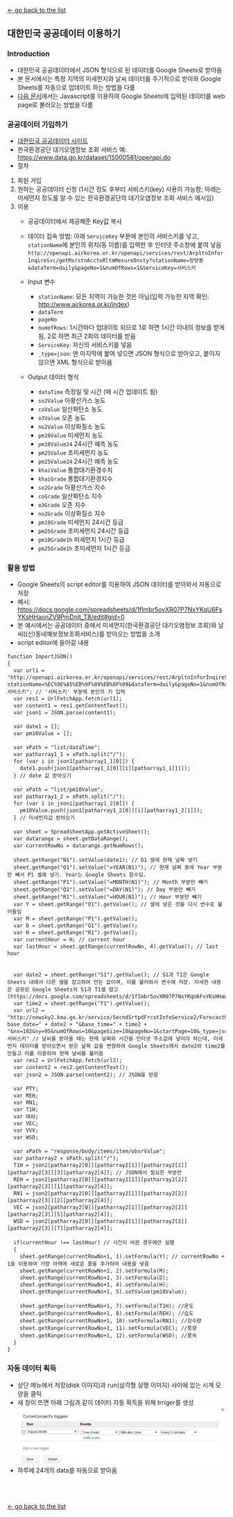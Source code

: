 [← go back to the list](https://HandongHCI.github.io/Tutorials)

## 대한민국 공공데이터 이용하기

### Introduction
- 대한민국 공공데이터에서 JSON 형식으로 된 데이터를 Google Sheets로 받아옴
- 본 문서에서는 특정 지역의 미세먼지와 날씨 데이터를 주기적으로 받아와 Google Sheets를 자동으로 업데이트 하는 방법을 다룸
- [다음 문서](ReadGoogleSheets.md)에서는 Javascript를 이용하여 Google Sheets에 입력된 데이터를 web page로 불러오는 방법을 다룸

### 공공데이터 가입하기
- [대한민국 공공데이터 사이트](https://www.data.go.kr)
- 한국환경공단 대기오염정보 조회 서비스 예: https://www.data.go.kr/dataset/15000581/openapi.do
- 절차
1. 회원 가입
2. 원하는 공공데이터 신청 (1시간 정도 후부터 서비스키(key) 사용이 가능함; 아래는 미세먼지 정도를 알 수 있는 한국환경공단의 대기오염정보 조회 서비스 예시임)
3. 이용
	- 공공데이터에서 제공해준 Key값 복사
	- 데이터 접속 방법: 아래 `ServiceKey` 부분에 본인의 서비스키를 넣고, `stationName`에 본인의 위치(동 이름)를 입력한 후 인터넷 주소창에 붙여 넣음
	```http://openapi.airkorea.or.kr/openapi/services/rest/ArpltnInforInqireSvc/getMsrstnAcctoRltmMesureDnsty?stationName=장량동&dataTerm=daily&pageNo=1&numOfRows=1&ServiceKey=서비스키```
	
	- Input 변수
		- `stationName`: 모든 지역이 가능한 것은 아님(입력 가능한 지역 확인: http://www.airkorea.or.kr/index)
		- `dataTerm`
		- `pageNo`
		- `numofRows`: 1시간마다 업데이트 되므로 1로 하면 1시간 이내의 정보를 받게 됨, 2로 하면 최근 2회의 데이터를 받음
		- `ServiceKey`: 자신의 서비스키를 넣음
		- `_type=json`: 맨 마지막에 붙여 넣으면 JSON 형식으로 받아오고, 붙이지 않으면 XML 형식으로 받아옴
		
	- Output 데이터 형식
		- `dataTime` 측정일 및 시간 (매 시간 업데이트 됨)
		- `so2Value` 아황산가스 농도
		- `coValue` 일산화탄소 농도
		- `o3Value` 오존 농도
		- `no2Value` 이상화질소 농도
		- `pm10Value` 미세먼지 농도
		- `pm10Value24` 24시간 예측 농도
		- `pm25Value` 초미세먼지 농도
		- `pm25Value24` 24시간 예측 농도
		- `khaiValue` 통합대기환경수치
		- `khaiGrade` 통합대기환경지수
		- `so2Grade` 아황산가스 지수
		- `coGrade` 일산화탄소 지수
		- `o3Grade` 오존 지수
		- `no2Grade` 이상화질소 지수
		- `pm10Grade` 미세먼지 24시간 등급
		- `pm25Grade` 초미세먼지 24시간 등급
		- `pm10Grade1h` 미세먼지 1시간 등급
		- `pm25Grade1h` 초미세먼지 1시간 등급

### 활용 방법
- Google Sheets의 script editor를 이용하여 JSON 데이터를 받아와서 자동으로 저장
- 예시: https://docs.google.com/spreadsheets/d/1fImbr5ovXR07P7NxYKqU6FsYKsHHaonZV9PmDnjt_T8/edit#gid=0
- 본 예시에서는 공공데이터 중에서 미세먼지(한국환경공단 대기오염정보 조회)와 날씨((신)동네예보정보조회서비스)를 받아오는 방법을 소개
- script editor에 들어갈 내용
```
function ImportJSON()
{
  var url1 = "http://openapi.airkorea.or.kr/openapi/services/rest/ArpltnInforInqireSvc/getMsrstnAcctoRltmMesureDnsty?stationName=%EC%9E%A5%EB%9F%89%EB%8F%99&dataTerm=daily&pageNo=1&numOfRows=1&ServiceKey=서비스키"; // '서비스키' 부분에 본인의 키 입력
  var res1 = UrlFetchApp.fetch(url1);
  var content1 = res1.getContentText();
  var json1 = JSON.parse(content1);
  
  var date1 = [];
  var pm10Value = [];
  
  var xPath = "list/dataTime";
  var patharray1_1 = xPath.split("/");
  for (var i in json1[patharray1_1[0]]) {
    date1.push(json1[patharray1_1[0]][i][patharray1_1[1]]);
  } // date 값 받아오기
  
  var xPath = "list/pm10Value";
  var patharray1_2 = xPath.split("/");
  for (var i in json1[patharray1_2[0]]) {
    pm10Value.push(json1[patharray1_2[0]][i][patharray1_2[1]]);
  } // 미세먼지값 받아오기
  
  var sheet = SpreadsheetApp.getActiveSheet();
  var datarange = sheet.getDataRange();
  var currentRowNo = datarange.getNumRows();
  
  sheet.getRange("N1").setValue(date1); // O1 셀에 현재 날짜 넣기
  sheet.getRange("O1").setValue("=YEAR(N1)"); // 현재 날짜 중에 Year 부분만 빼서 P1 셀에 넣기. Year는 Google Sheets 함수임.
  sheet.getRange("P1").setValue("=MONTH(N1)"); // Month 부분만 빼기
  sheet.getRange("Q1").setValue("=DAY(N1)"); // Day 부분만 빼기
  sheet.getRange("R1").setValue("=HOUR(N1)"); // Hour 부분만 빼기
  var Y = sheet.getRange("O1").getValue(); // 셀에 넣은 것을 다시 변수로 불러들임
  var M = sheet.getRange("P1").getValue();
  var D = sheet.getRange("Q1").getValue();
  var H = sheet.getRange("R1").getValue();
  var currentHour = H; // current hour
  var lastHour = sheet.getRange(currentRowNo, 4).getValue(); // last hour
  
  
  var date2 = sheet.getRange("S1").getValue(); // S1과 T1은 Google Sheets 내에서 다른 셀을 참고하여 만든 값이며, 이를 불러와서 변수에 저장. 자세한 내용은 공유된 Google Sheets의 S1과 T1셀 참고 (https://docs.google.com/spreadsheets/d/1fImbr5ovXR07P7NxYKqU6FsYKsHHaonZV9PmDnjt_T8/edit#gid=0)
  var time2 = sheet.getRange("T1").getValue();
  var url2 = "http://newsky2.kma.go.kr/service/SecndSrtpdFrcstInfoService2/ForecastGrib?base_date=" + date2 + "&base_time=" + time2 + "&nx=102&ny=95&numOfRows=10&pageSize=10&pageNo=1&startPage=10&_type=json&serviceKey=서비스키" // 날씨를 받아올 때는 현재 날짜와 시간을 인터넷 주소값에 넣어야 하는데, 미세먼지 데이터를 받아오면서 얻은 날짜 값을 변형하여 Google Sheets에서 date2와 time2를 만들고 이를 이용하여 현재 날씨를 불러옴
  var res2 = UrlFetchApp.fetch(url2);
  var content2 = res2.getContentText();
  var json2 = JSON.parse(content2); // JSON을 얻음
  
  var PTY;
  var REH;
  var RN1;
  var T1H;
  var UUU;
  var VEC;
  var VVV;
  var WSD;
  
  var xPath = "response/body/items/item/obsrValue";
  var patharray2 = xPath.split("/");
  T1H = json2[patharray2[0]][patharray2[1]][patharray2[2]][patharray2[3]][3][patharray2[4]]; // JSON에서 필요한 부분만 
  REH = json2[patharray2[0]][patharray2[1]][patharray2[2]][patharray2[3]][1][patharray2[4]];
  RN1 = json2[patharray2[0]][patharray2[1]][patharray2[2]][patharray2[3]][2][patharray2[4]];
  VEC = json2[patharray2[0]][patharray2[1]][patharray2[2]][patharray2[3]][5][patharray2[4]];
  WSD = json2[patharray2[0]][patharray2[1]][patharray2[2]][patharray2[3]][7][patharray2[4]];
  
  if(currentHour !== lastHour) // 시간이 바뀐 경우에만 실행
  {
    sheet.getRange(currentRowNo+1, 1).setFormula(Y); // currentRowNo + 1을 이용하여 가장 아래에 새로운 줄을 추가하여 내용을 넣음
    sheet.getRange(currentRowNo+1, 2).setFormula(M);
    sheet.getRange(currentRowNo+1, 3).setFormula(D);
    sheet.getRange(currentRowNo+1, 4).setFormula(H);
    sheet.getRange(currentRowNo+1, 5).setValue(pm10Value);
    
    sheet.getRange(currentRowNo+1, 7).setFormula(T1H); //온도
    sheet.getRange(currentRowNo+1, 8).setFormula(REH); //습도
    sheet.getRange(currentRowNo+1, 10).setFormula(RN1); //강수량
    sheet.getRange(currentRowNo+1, 11).setFormula(VEC); //풍향
    sheet.getRange(currentRowNo+1, 12).setFormula(WSD); //풍속
  }
}
```

### 자동 데이터 획득
- 상단 메뉴에서 저장(disk 이미지)과 run(삼각형 실행 이미지) 사이에 있는 시계 모양을 클릭
- 새 창이 뜨면 아래 그림과 같이 데이터 자동 획득을 위해 trriger를 생성
![](WeatherAutoRenew.png)
- 하루에 24개의 data를 자동으로 받아옴

<br><br><br>
[← go back to the list](https://HandongHCI.github.io/Tutorials)
